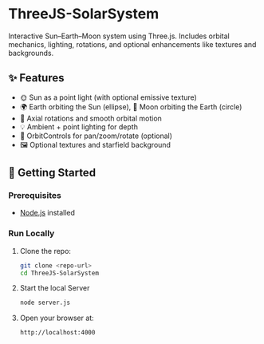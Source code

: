 # ThreeJS-SolarSystem
Interactive Sun–Earth–Moon system using Three.js. Includes orbital mechanics, lighting, rotations, and optional enhancements like textures and backgrounds.

## ✨ Features
- 🌞 Sun as a point light (with optional emissive texture)  
- 🌍 Earth orbiting the Sun (ellipse), 🌙 Moon orbiting the Earth (circle)  
- 🔄 Axial rotations and smooth orbital motion  
- 💡 Ambient + point lighting for depth  
- 🎥 OrbitControls for pan/zoom/rotate (optional)  
- 🖼️ Optional textures and starfield background  

## 🚀 Getting Started
### Prerequisites
- [Node.js](https://nodejs.org/) installed  

### Run Locally
1. Clone the repo:
   ```bash
   git clone <repo-url>
   cd ThreeJS-SolarSystem
2. Start the local Server
   ```bash
   node server.js
3. Open your browser at:
   ```arduino
   http://localhost:4000


